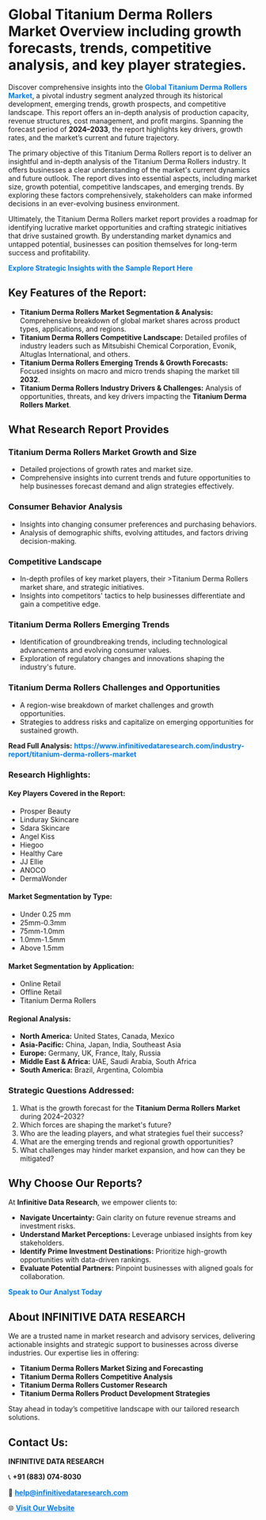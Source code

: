 <h1>Global Titanium Derma Rollers Market Overview including growth forecasts, trends, competitive analysis, and key player strategies.</h1>
<p>
Discover comprehensive insights into the 
<a href="https://www.infinitivedataresearch.com/industry-report/titanium-derma-rollers-market" rel="dofollow" style="color: #007BFF; text-decoration: none;"><strong>Global Titanium Derma Rollers Market</strong></a>, a pivotal industry segment analyzed through its historical development, emerging trends, growth prospects, and competitive landscape. This report offers an in-depth analysis of production capacity, revenue structures, cost management, and profit margins. Spanning the forecast period of <strong>2024–2033</strong>, the report highlights key drivers, growth rates, and the market’s current and future trajectory.
</p>
<p>
The primary objective of this Titanium Derma Rollers report is to deliver an insightful and in-depth analysis of the Titanium Derma Rollers industry. It offers businesses a clear understanding of the market's current dynamics and future outlook. The report dives into essential aspects, including market size, growth potential, competitive landscapes, and emerging trends. By exploring these factors comprehensively, stakeholders can make informed decisions in an ever-evolving business environment.
</p>
<p>
Ultimately, the Titanium Derma Rollers market report provides a roadmap for identifying lucrative market opportunities and crafting strategic initiatives that drive sustained growth. By understanding market dynamics and untapped potential, businesses can position themselves for long-term success and profitability.
</p>
<p>
<a href="https://www.infinitivedataresearch.com/request-sample/reportId=103465" style="color: #007BFF; text-decoration: none;"><strong>Explore Strategic Insights with the Sample Report Here</strong></a>
</p>

<h2>Key Features of the Report:</h2>
<ul>
<li><strong>Titanium Derma Rollers Market Segmentation & Analysis:</strong> Comprehensive breakdown of global market shares across product types, applications, and regions.</li>
<li><strong>Titanium Derma Rollers Competitive Landscape:</strong> Detailed profiles of industry leaders such as Mitsubishi Chemical Corporation, Evonik, Altuglas International, and others.</li>
<li><strong>Titanium Derma Rollers Emerging Trends & Growth Forecasts:</strong> Focused insights on macro and micro trends shaping the market till <strong>2032</strong>.</li>
<li><strong>Titanium Derma Rollers Industry Drivers & Challenges:</strong> Analysis of opportunities, threats, and key drivers impacting the <strong>Titanium Derma Rollers Market</strong>.</li>
</ul>

<h2>What Research Report Provides</h2>
<h3>Titanium Derma Rollers Market Growth and Size</h3>
<ul>
<li>Detailed projections of growth rates and market size.</li>
<li>Comprehensive insights into current trends and future opportunities to help businesses forecast demand and align strategies effectively.</li>
</ul>

<h3>Consumer Behavior Analysis</h3>
<ul>
<li>Insights into changing consumer preferences and purchasing behaviors.</li>
<li>Analysis of demographic shifts, evolving attitudes, and factors driving decision-making.</li>
</ul>

<h3>Competitive Landscape</h3>
<ul>
<li>In-depth profiles of key market players, their >Titanium Derma Rollers market share, and strategic initiatives.</li>
<li>Insights into competitors' tactics to help businesses differentiate and gain a competitive edge.</li>
</ul>

<h3>Titanium Derma Rollers Emerging Trends</h3>
<ul>
<li>Identification of groundbreaking trends, including technological advancements and evolving consumer values.</li>
<li>Exploration of regulatory changes and innovations shaping the industry's future.</li>
</ul>

<h3>Titanium Derma Rollers Challenges and Opportunities</h3>
<ul>
<li>A region-wise breakdown of market challenges and growth opportunities.</li>
<li>Strategies to address risks and capitalize on emerging opportunities for sustained growth.</li>
</ul>
<p><strong>Read Full Analysis:</strong> <a href="https://www.infinitivedataresearch.com/industry-report/titanium-derma-rollers-market" rel="dofollow" style="color: #007BFF; text-decoration: none;"><strong>https://www.infinitivedataresearch.com/industry-report/titanium-derma-rollers-market</strong></a></p>
<h3>Research Highlights:</h3>
<h4>Key Players Covered in the Report:</h4>
<ul><li>Prosper Beauty</li><li>Linduray Skincare</li><li>Sdara Skincare</li><li>Angel Kiss</li><li>Hiegoo</li><li>Healthy Care</li><li>JJ Ellie</li><li>ANOCO</li><li>DermaWonder</li></ul>
<h4>Market Segmentation by Type:</h4>
<ul><li>Under 0.25 mm</li><li>25mm-0.3mm</li><li>75mm-1.0mm</li><li>1.0mm-1.5mm</li><li>Above 1.5mm</li></ul>
<h4>Market Segmentation by Application:</h4>
<ul><li>Online Retail</li><li>Offline Retail</li><li>Titanium Derma Rollers</li></ul>

<h4>Regional Analysis:</h4>
<ul>
<li><strong>North America:</strong> United States, Canada, Mexico</li>
<li><strong>Asia-Pacific:</strong> China, Japan, India, Southeast Asia</li>
<li><strong>Europe:</strong> Germany, UK, France, Italy, Russia</li>
<li><strong>Middle East & Africa:</strong> UAE, Saudi Arabia, South Africa</li>
<li><strong>South America:</strong> Brazil, Argentina, Colombia</li>
</ul>

<h3>Strategic Questions Addressed:</h3>
<ol>
<li>What is the growth forecast for the <strong>Titanium Derma Rollers Market</strong> during 2024–2032?</li>
<li>Which forces are shaping the market's future?</li>
<li>Who are the leading players, and what strategies fuel their success?</li>
<li>What are the emerging trends and regional growth opportunities?</li>
<li>What challenges may hinder market expansion, and how can they be mitigated?</li>
</ol>

<h2>Why Choose Our Reports?</h2>
<p>At <strong>Infinitive Data Research</strong>, we empower clients to:</p>
<ul>
<li><strong>Navigate Uncertainty:</strong> Gain clarity on future revenue streams and investment risks.</li>
<li><strong>Understand Market Perceptions:</strong> Leverage unbiased insights from key stakeholders.</li>
<li><strong>Identify Prime Investment Destinations:</strong> Prioritize high-growth opportunities with data-driven rankings.</li>
<li><strong>Evaluate Potential Partners:</strong> Pinpoint businesses with aligned goals for collaboration.</li>
</ul>
<p><a href="https://www.infinitivedataresearch.com/industry-report/titanium-derma-rollers-market" rel="dofollow" style="color: #007BFF; text-decoration: none;"><strong>Speak to Our Analyst Today</strong></a></p>

<h2>About INFINITIVE DATA RESEARCH</h2>
<p>We are a trusted name in market research and advisory services, delivering actionable insights and strategic support to businesses across diverse industries. Our expertise lies in offering:</p>
<ul>
<li><strong>Titanium Derma Rollers Market Sizing and Forecasting</strong></li>
<li><strong>Titanium Derma Rollers Competitive Analysis</strong></li>
<li><strong>Titanium Derma Rollers Customer Research</strong></li>
<li><strong>Titanium Derma Rollers Product Development Strategies</strong></li>
</ul>
<p>Stay ahead in today’s competitive landscape with our tailored research solutions.</p>

<h2>Contact Us:</h2>
<p><strong>INFINITIVE DATA RESEARCH</strong></p>
<p>📞 <strong>+91 (883) 074-8030</strong></p>
<p>📧 <strong><a href="mailto:help@infinitivedataresearch.com" style="color: #007BFF;">help@infinitivedataresearch.com</a></strong></p>
<p>🌐 <strong><a href="https://www.infinitivedataresearch.com" rel="dofollow" style="color: #007BFF;">Visit Our Website</a></strong></p>